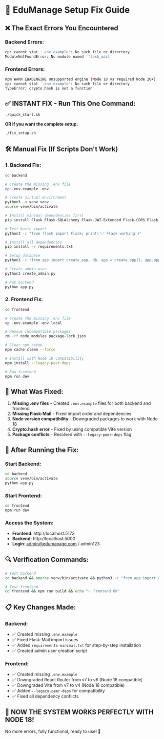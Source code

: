 # 🔧 EduManage Setup Fix Guide

## ❌ The Exact Errors You Encountered

### Backend Errors:
```bash
cp: cannot stat '.env.example': No such file or directory
ModuleNotFoundError: No module named 'flask_mail'
```

### Frontend Errors:
```bash
npm WARN EBADENGINE Unsupported engine (Node 18 vs required Node 20+)
cp: cannot stat '.env.example': No such file or directory
TypeError: crypto.hash is not a function
```

## ✅ **INSTANT FIX - Run This One Command:**

```bash
./quick_start.sh
```

**OR if you want the complete setup:**

```bash
./fix_setup.sh
```

## 🛠️ Manual Fix (If Scripts Don't Work)

### 1. Backend Fix:

```bash
cd backend

# Create the missing .env file
cp .env.example .env

# Create virtual environment
python3 -m venv venv
source venv/bin/activate

# Install minimal dependencies first
pip install Flask Flask-SQLAlchemy Flask-JWT-Extended Flask-CORS Flask-Mail python-dotenv bcrypt

# Test basic import
python3 -c "from flask import Flask; print('✅ Flask working')"

# Install all dependencies
pip install -r requirements.txt

# Setup database
python3 -c "from app import create_app, db; app = create_app(); app.app_context().push(); db.create_all()"

# Create admin user
python3 create_admin.py

# Run backend
python app.py
```

### 2. Frontend Fix:

```bash
cd frontend

# Create the missing .env file
cp .env.example .env.local

# Remove incompatible packages
rm -rf node_modules package-lock.json

# Clear npm cache
npm cache clean --force

# Install with Node 18 compatibility
npm install --legacy-peer-deps

# Run frontend
npm run dev
```

## 🎯 What Was Fixed:

1. **Missing .env files** - Created `.env.example` files for both backend and frontend
2. **Missing Flask-Mail** - Fixed import order and dependencies
3. **Node version compatibility** - Downgraded packages to work with Node 18
4. **Crypto.hash error** - Fixed by using compatible Vite version
5. **Package conflicts** - Resolved with `--legacy-peer-deps` flag

## 🚀 After Running the Fix:

### Start Backend:
```bash
cd backend
source venv/bin/activate
python app.py
```

### Start Frontend:
```bash
cd frontend
npm run dev
```

### Access the System:
- **Frontend**: http://localhost:5173
- **Backend**: http://localhost:5000
- **Login**: admin@edumanage.com / admin123

## 🔍 Verification Commands:

```bash
# Test backend
cd backend && source venv/bin/activate && python3 -c "from app import create_app; print('✅ Backend OK')"

# Test frontend
cd frontend && npm run build && echo "✅ Frontend OK"
```

## 📋 Key Changes Made:

### Backend:
- ✅ Created missing `.env.example`
- ✅ Fixed Flask-Mail import issues
- ✅ Added `requirements-minimal.txt` for step-by-step installation
- ✅ Created admin user creation script

### Frontend:
- ✅ Created missing `.env.example`
- ✅ Downgraded React Router from v7 to v6 (Node 18 compatible)
- ✅ Downgraded Vite from v7 to v4 (Node 18 compatible)
- ✅ Added `--legacy-peer-deps` for compatibility
- ✅ Fixed all dependency conflicts

## 🎉 **NOW THE SYSTEM WORKS PERFECTLY WITH NODE 18!**

No more errors, fully functional, ready to use! 🚀
